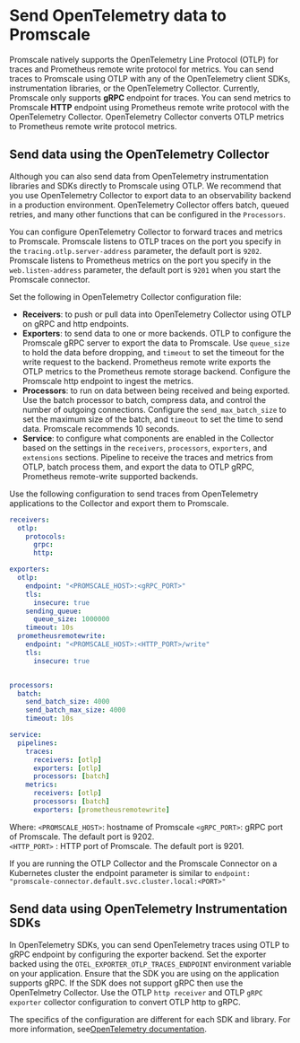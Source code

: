 # Send OpenTelemetry data to Promscale
Promscale natively supports the OpenTelemetry Line Protocol (OTLP) for traces
and Prometheus remote write protocol for metrics. You can send traces to
Promscale using OTLP with any of the OpenTelemetry client SDKs, instrumentation
libraries, or the OpenTelemetry Collector. Currently, Promscale only supports
**gRPC** endpoint for traces. You can send metrics to Promscale
**HTTP** endpoint using Prometheus remote write protocol with the OpenTelemetry
Collector. OpenTelemetry Collector converts OTLP metrics to Prometheus remote
write protocol metrics.

## Send data using the OpenTelemetry Collector
Although you can also send data from OpenTelemetry instrumentation libraries and
SDKs directly to Promscale using OTLP. We recommend that you use OpenTelemetry
Collector to export data to an observability backend in a production
environment. OpenTelemetry Collector offers batch, queued retries, and many
other functions that can be configured in the `Processors`.

You can configure OpenTelemetry Collector to forward traces and metrics to
Promscale. Promscale listens to OTLP traces on the port you specify in the
`tracing.otlp.server-address` parameter, the default port is `9202`. Promscale
listens to Prometheus metrics on the port you specify in the
`web.listen-address` parameter, the default port is `9201` when you start the
Promscale connector.

Set the following in OpenTelemetry Collector configuration file:
  * **Receivers**: to push or pull data into OpenTelemetry Collector using OTLP
    on gRPC and http endpoints.
  * **Exporters**: to send data to one or more backends. OTLP to configure the
    Promscale gRPC server to export the data to Promscale. Use `queue_size` to
    hold the data before dropping, and `timeout` to set the timeout for the
    write request to the backend. Prometheus remote write exports the OTLP
    metrics to the Prometheus remote storage backend. Configure the Promscale
    http endpoint to ingest the metrics. 
  * **Processors**: to run on data between being received and being exported.
    Use the batch processor to batch, compress data, and control the number of
    outgoing connections. Configure the `send_max_batch_size` to set the maximum
    size of the batch, and `timeout` to set the time to send data. Promscale
    recommends 10 seconds.
  * **Service**: to configure what components are enabled in the Collector based
    on the settings in the `receivers`, `processors`, `exporters`, and
    `extensions` sections. Pipeline to receive the traces and metrics from OTLP,
    batch process them, and export the data to OTLP gRPC, Prometheus remote-write
    supported backends.

Use the following configuration to send traces from OpenTelemetry applications
to the Collector and export them to Promscale.

```yaml
receivers:
  otlp:
    protocols:
      grpc:
      http:

exporters:
  otlp:
    endpoint: "<PROMSCALE_HOST>:<gRPC_PORT>"
    tls:
      insecure: true
    sending_queue:
      queue_size: 1000000
    timeout: 10s
  prometheusremotewrite:
    endpoint: "<PROMSCALE_HOST>:<HTTP_PORT>/write"
    tls:
      insecure: true


processors:
  batch:
    send_batch_size: 4000
    send_batch_max_size: 4000
    timeout: 10s

service:
  pipelines:
    traces:
      receivers: [otlp]
      exporters: [otlp]
      processors: [batch]
    metrics:
      receivers: [otlp]
      processors: [batch]
      exporters: [prometheusremotewrite]
```

Where: `<PROMSCALE_HOST>`: hostname of Promscale `<gRPC_PORT>`: gRPC port of
Promscale. The default port is 9202.  
`<HTTP_PORT>` : HTTP port of Promscale. The default port is 9201.
 
If you are running the OTLP Collector and the Promscale Connector on a
Kubernetes cluster the endpoint parameter is similar to `endpoint:
"promscale-connector.default.svc.cluster.local:<PORT>"`

## Send data using OpenTelemetry Instrumentation SDKs
In OpenTelemetry SDKs, you can send OpenTelemetry traces using OTLP to gRPC
endpoint by configuring the exporter backend. Set the  exporter backed using the
`OTEL_EXPORTER_OTLP_TRACES_ENDPOINT` environment variable on your application.
Ensure that the SDK you are using on the application supports gRPC. If the SDK
does not support gRPC then use the OpenTelmetry Collector. Use the OTLP `http
receiver` and OTLP `gRPC exporter` collector configuration to convert OTLP http
to gRPC.   

The specifics of the configuration are different for each SDK and library. For
more information, see[OpenTelemetry documentation][otel-docs].

[otel-docs]: https://opentelemetry.io/docs/instrumentation/
